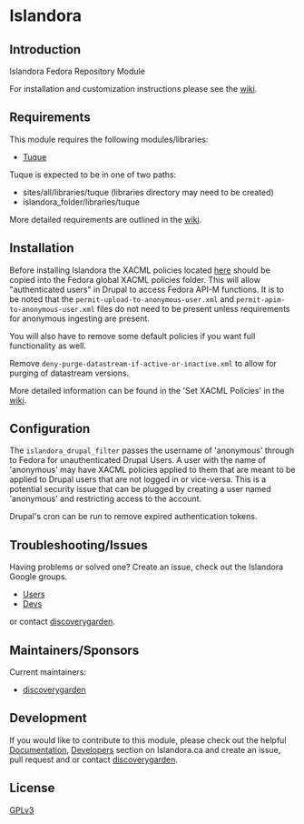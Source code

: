 # Islandora

## Introduction

Islandora Fedora Repository Module

For installation and customization instructions please see the
[wiki](https://wiki.duraspace.org/display/ISLANDORA/Islandora).

## Requirements

This module requires the following modules/libraries:

* [Tuque](https://github.com/islandora/tuque)

Tuque is expected to be in one of two paths:

* sites/all/libraries/tuque (libraries directory may need to be created)
* islandora_folder/libraries/tuque

More detailed requirements are outlined in the
[wiki](https://wiki.duraspace.org/display/ISLANDORA/milestone+5+-++Installing+the+Islandora+Essential+Modules).

## Installation

Before installing Islandora the XACML policies located
[here](https://github.com/Islandora/islandora-xacml-policies) should be copied
into the Fedora global XACML policies folder. This will allow "authenticated
users" in Drupal to access Fedora API-M functions. It is to be noted that the
`permit-upload-to-anonymous-user.xml` and `permit-apim-to-anonymous-user.xml`
files do not need to be present unless requirements for anonymous ingesting
are present.

You will also have to remove some default policies if you want full
functionality as well.

Remove `deny-purge-datastream-if-active-or-inactive.xml` to allow for purging
of datastream versions.

More detailed information can be found in the 'Set XACML Policies' in the
[wiki](https://wiki.duraspace.org/display/ISLANDORA/milestone+1+-+Installing+Fedora).

## Configuration

The `islandora_drupal_filter` passes the username of 'anonymous' through to
Fedora for unauthenticated Drupal Users. A user with the name of 'anonymous'
may have XACML policies applied to them that are meant to be applied to Drupal
users that are not logged in or vice-versa. This is a potential security issue
that can be plugged by creating a user named 'anonymous' and restricting access
to the account.

Drupal's cron can be run to remove expired authentication tokens.

## Troubleshooting/Issues

Having problems or solved one? Create an issue, check out the Islandora Google
groups.

* [Users](https://groups.google.com/forum/?hl=en&fromgroups#!forum/islandora)
* [Devs](https://groups.google.com/forum/?hl=en&fromgroups#!forum/islandora-dev)

or contact [discoverygarden](http://support.discoverygarden.ca).

## Maintainers/Sponsors

Current maintainers:

* [discoverygarden](http://www.discoverygarden.ca)

## Development

If you would like to contribute to this module, please check out the helpful
[Documentation](https://github.com/Islandora/islandora/wiki#wiki-documentation-for-developers),
[Developers](http://islandora.ca/developers) section on Islandora.ca and create
an issue, pull request and or contact
[discoverygarden](http://support.discoverygarden.ca).

## License

[GPLv3](http://www.gnu.org/licenses/gpl-3.0.txt)
